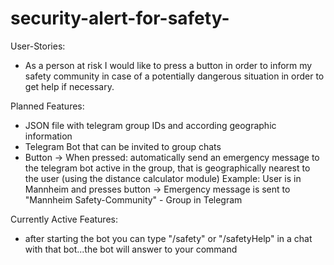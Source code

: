 # security-alert-for-safety-
User-Stories:
- As a person at risk I would like to press a button in order to inform my safety community in case of a potentially dangerous situation in order to get help if necessary.

Planned Features:
- JSON file with telegram group IDs and according geographic information 
- Telegram Bot that can be invited to group chats
- Button -> When pressed: automatically send an emergency message to the telegram bot active in the group, that is geographically nearest to the user (using the distance calculator module)
  Example: User is in Mannheim and presses button -> Emergency message is sent to "Mannheim Safety-Community" - Group in Telegram
 
Currently Active Features:
- after starting the bot you can type "/safety" or "/safetyHelp" in a chat with that bot...the bot will answer to your command
